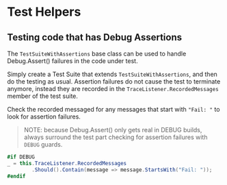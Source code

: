 # Test Helpers

## Testing code that has Debug Assertions

The `TestSuiteWithAssertions` base class can be used to handle Debug.Assert()
failures in the code under test.

Simply create a Test Suite that extends `TestSuiteWithAssertions`, and then do
the testing as usual. Assertion failures do not cause the test to terminate
anymore, instead they are recorded in the `TraceListener.RecordedMessages`
member of the test suite.

Check the recorded messaged for any messages that start with `"Fail: "` to look
for assertion failures.

> NOTE: because Debug.Assert() only gets real in DEBUG builds, always surround
> the test part checking for assertion failures with `DEBUG` guards.

```c#
#if DEBUG
_ = this.TraceListener.RecordedMessages
        .Should().Contain(message => message.StartsWith("Fail: "));
#endif
```
